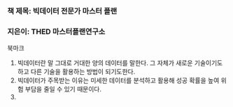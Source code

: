 ### 책 제목: 빅데이터 전문가 마스터 플랜
### 지은이: THED 마스터플랜연구소

북마크
1. 빅데이터란 말 그대로 거대한 양의 데이터를 말한다. 그 자체가 새로운 기술이기도 하고 다른 기술을 활용하는 방법이 되기도한다.
2. 빅데이터가 주목받는 이유는 미세한 데이터를 분석하고 활용해 성공 확률을 높여 위험 부담을 줄일 수 있기 때문이다.
3. 

